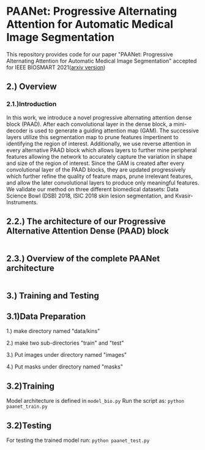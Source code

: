 # PAANet: Progressive Alternating Attention for Automatic Medical Image Segmentation
This repository provides code for our paper "PAANet: Progressive Alternating Attention for Automatic Medical Image Segmentation" accepted for IEEE BIOSMART 2021([arxiv version](https://arxiv.org/abs/2111.10618))  
## 2.) Overview
### 2.1.)Introduction

In this work, we introduce a novel progressive alternating attention dense block (PAAD). After each convolutional layer in the dense block, a mini-decoder is used to generate a guiding attention map (GAM). The successive layers utilize this segmentation map to prune features impertinent to identifying the region of interest. Additionally, we use reverse attention in every alternative PAAD block which allows layers to further mine peripheral features allowing the network to accurately capture the variation in shape and size of the region of interest. Since the GAM is created after every convolutional layer of the PAAD blocks, they are updated progressively which further refine the quality of feature maps, prune irrelevant features, and allow the later convolutional layers to produce only meaningful features. We validate our method on three different biomedical datasets: Data Science Bowl (DSB) 2018, ISIC 2018 skin lesion segmentation, and Kvasir-Instruments.


## 2.2.) The architecture of our Progressive Alternative Attention Dense (PAAD) block
![]()

## 2.3.) Overview of the complete PAANet architecture
![]()

## 3.) Training and Testing
## 3.1)Data Preparation
1.) make directory named "data/kins"

2.) make two sub-directories "train" and "test"

3.) Put images under directory named "images"

4.) Put masks under directory named "masks"

## 3.2)Training
Model architecture is defined in `model_bio.py`
Run the script as:
`python paanet_train.py`

## 3.2)Testing
For testing the trained model run:
`python paanet_test.py`
